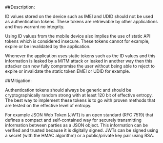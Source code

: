 ##Description:

ID values stored on the device such as IMEI and UDID should not be used as authentication 
tokens. These tokens are retrievable by other applications and thus warrant no integrity.
 
Using ID values from the mobile device also implies the use of static API tokens which is 
considered insecure. These tokens cannot for example, expire or be invalidated by the application.
 
Whenever the application uses static tokens such as the ID values and this information is 
leaked by a MiTM attack or leaked in another way then this attacker can now fully compromise 
the user without being able to reject to expire or invalidate the static token EMEI or UDID for example. 

##Mitigation:

Authentication tokens should always be generic and should be cryptographically random strong 
with at least 120 bit of effective entropy. The best way to implement these tokens is to
go with proven methods that are tested on the effective level of entropy.

For example JSON Web Token (JWT) is an open standard (RFC 7519) that defines a compact and 
self-contained way for securely transmitting information between parties as a JSON object. 
This information can be verified and trusted because it is digitally signed. JWTs can be 
signed using a secret (with the HMAC algorithm) or a public/private key pair using RSA. 
